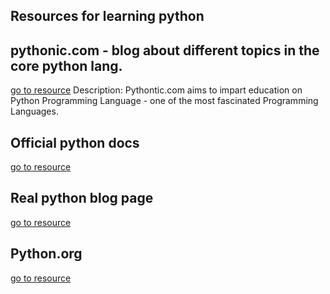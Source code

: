 ## Resources for learning python

## pythonic.com - blog about different topics in the core python lang.
[go to resource](https://pythontic.com/)
	Description: Pythontic.com aims to impart education on Python Programming Language - one of the most fascinated Programming Languages.

## Official python docs
[go to resource](https://docs.python.org/3/)


## Real python blog page
[go to resource](https://realpython.com/)

## Python.org
[go to resource](https://www.python.org/)
